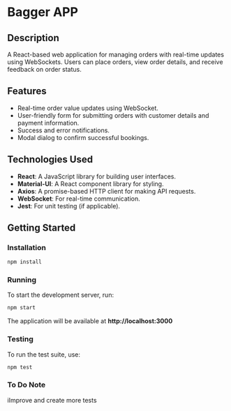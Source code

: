 # Bagger APP

## Description

A React-based web application for managing orders with real-time updates using WebSockets. Users can place orders, view order details, and receive feedback on order status.

## Features

- Real-time order value updates using WebSocket.
- User-friendly form for submitting orders with customer details and payment information.
- Success and error notifications.
- Modal dialog to confirm successful bookings.

## Technologies Used

- **React**: A JavaScript library for building user interfaces.
- **Material-UI**: A React component library for styling.
- **Axios**: A promise-based HTTP client for making API requests.
- **WebSocket**: For real-time communication.
- **Jest**: For unit testing (if applicable).

## Getting Started

### Installation

```bash
npm install
```

### Running 

To start the development server, run:

```bash
npm start
```

The application will be available at **http://localhost:3000**


### Testing

To run the test suite, use:

```bash
npm test
```

### To Do Note

iImprove and create more tests
